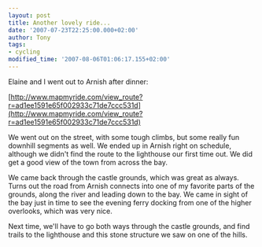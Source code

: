 ```yaml
---
layout: post
title: Another lovely ride...
date: '2007-07-23T22:25:00.000+02:00'
author: Tony
tags:
- cycling
modified_time: '2007-08-06T01:06:17.155+02:00'
---
```


Elaine and I went out to Arnish after dinner:

[http://www.mapmyride.com/view_route?r=ad1ee1591e65f002933c71de7ccc531d](http://www.mapmyride.com/view_route?r=ad1ee1591e65f002933c71de7ccc531d)

We went out on the street, with some tough climbs, but some really fun downhill
segments as well. We ended up in Arnish right on schedule, although we didn't
find the route to the lighthouse our first time out. We did get a good view of
the town from across the bay.

We came back through the castle grounds, which was great as always. Turns out
the road from Arnish connects into one of my favorite parts of the grounds,
along the river and leading down to the bay. We came in sight of the bay just
in time to see the evening ferry docking from one of the higher overlooks, which
was very nice.

Next time, we'll have to go both ways through the castle grounds, and find
trails to the lighthouse and this stone structure we saw on one of the hills.